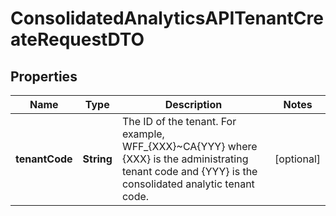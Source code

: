 

# ConsolidatedAnalyticsAPITenantCreateRequestDTO


## Properties

| Name | Type | Description | Notes |
|------------ | ------------- | ------------- | -------------|
|**tenantCode** | **String** | The ID of the tenant. For example, WFF_{XXX}~CA{YYY} where {XXX} is the administrating tenant code and {YYY}  is the consolidated analytic tenant code. |  [optional] |



